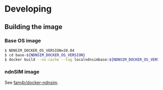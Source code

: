 # Developing

## Building the image

### Base OS image

```bash
$ NDNSIM_DOCKER_OS_VERSION=20.04
$ cd base-${NDNSIM_DOCKER_OS_VERSION}
$ docker build --no-cache --tag localndnsimbase:${NDNSIM_DOCKER_OS_VERSION} .
```

### ndnSIM image

See [fam4r/docker-ndnsim](https://github.com/fam4r/docker-ndnsim/blob/master/DEVELOPING.md#ndnsim-image).
